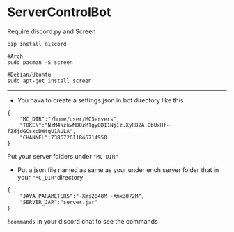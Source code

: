 # ServerControlBot

Require discord.py and Screen
```
pip install discord

#Arch 
sudo pacman -S screen

#Debian/Ubuntu
sudo apt-get install screen
```

***
* You hava to create a settings.json in bot directory like this
```
{
    "MC_DIR":"/home/user/MCServers",
    "TOKEN":"NzM4NzkwMDQzMTgyODI1NjIz.XyRB2A.ObUxHf-fZdjdGCsxcDWtqU1AULA",
    "CHANNEL":738672611846714950
}
```
Put your server folders under `"MC_DIR"`


* Put a json file named as same as your under ench server folder that in your `"MC_DIR"`directory

```
{
    "JAVA_PARAMETERS":"-Xms2048M -Xmx3072M",
    "SERVER_JAR":"server.jar"
}
``` 

`!commands` in your discord chat to see the commands
